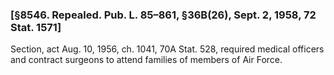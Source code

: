 ### [§8546. Repealed. Pub. L. 85–861, §36B(26), Sept. 2, 1958, 72 Stat. 1571] ###

Section, act Aug. 10, 1956, ch. 1041, 70A Stat. 528, required medical officers and contract surgeons to attend families of members of Air Force.